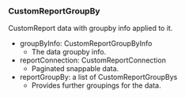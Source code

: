 ### CustomReportGroupBy
CustomReport data with groupby info applied to it.

- groupByInfo: CustomReportGroupByInfo
  - The data groupby info.
- reportConnection: CustomReportConnection
  - Paginated snappable data.
- reportGroupBy: a list of CustomReportGroupBys
  - Provides further groupings for the data.
